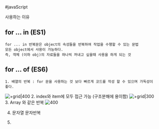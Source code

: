 #javaScript 

사용하는 이유
## for ... in  (ES1)
	for ... in 반복문은 object의 속성들을 반복하여 작업을 수행할 수 있는 문법
	모든 object에서 사용이 가능하다.
	즉, 객체 (이하 obj)의 자료들을 하나씩 꺼내고 싶을때 사용을 하게 되는 것
## for ... of (ES6)
	
	1. 배열의 반복 : for 문을 사용하는 것 보다 빠르게 코드를 작성 할 수 있으며 가독성이 좋다.
![+grid|400](https://i.imgur.com/BTLmVGT.png)
2. index와 item에 모두 접근 가능 (구조분해에 용이함)
![+grid|300](https://i.imgur.com/015NYot.png)
3. Array 와 같은 반복
   ![400](https://i.imgur.com/L9V7hyg.png)

4. 문자열 문자반복
   
5. 